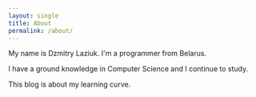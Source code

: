 ```yaml
---
layout: single
title: About
permalink: /about/
---
```


My name is Dzmitry Laziuk. I'm a programmer from Belarus.

I have a ground knowledge in Computer Science and I continue to study.

This blog is about my learning curve.

